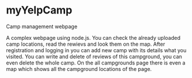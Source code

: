 # myYelpCamp
Camp management webpage

A complex webpage using node.js. You can check the already uploaded camp locations, read the rewievs and look them on the map. After registration and
logging in you can add new camp with its details what you visited. You can write and delete of reviews of this campground, you can even delete the whole 
camp. On the all campgrounds page there is even a map which shows all the campground locations of the page.
